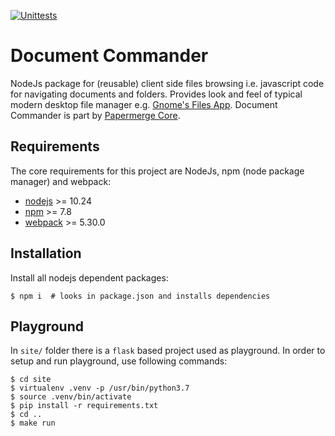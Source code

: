 [![Unittests](https://github.com/papermerge/document-commander/actions/workflows/unittests.yml/badge.svg)](https://github.com/papermerge/document-commander/actions/workflows/unittests.yml)

# Document Commander

NodeJs package for (reusable) client side files browsing i.e. javascript code for navigating documents and folders.
Provides look and feel of typical modern desktop file manager e.g. [Gnome's Files App](https://wiki.gnome.org/Apps/Files).
Document Commander is part by [Papermerge Core](https://github.com/papermerge/papermerge-core).


## Requirements

The core requirements for this project are NodeJs, npm (node package manager) and webpack:

* [nodejs](https://nodejs.org/en/) >= 10.24
* [npm](https://docs.npmjs.com/about-npm) >= 7.8
* [webpack](https://webpack.js.org/) >= 5.30.0

## Installation

Install all nodejs dependent packages:

    $ npm i  # looks in package.json and installs dependencies


## Playground

In `site/` folder there is a `flask` based project used as playground.
In order to setup and run playground, use following commands:

    $ cd site
    $ virtualenv .venv -p /usr/bin/python3.7
    $ source .venv/bin/activate
    $ pip install -r requirements.txt
    $ cd ..
    $ make run